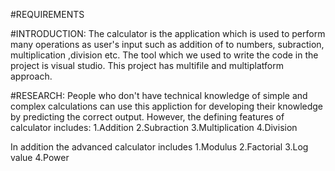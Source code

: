 #REQUIREMENTS

#INTRODUCTION: 
The calculator is the application which is used to perform many operations as user's input such as addition of to numbers, subraction, multiplication ,division etc. The tool which we used to write the code in the project is visual studio. This project has multifile and multiplatform approach.

#RESEARCH:
People who don't have technical knowledge of simple and complex calculations can use this appliction for developing their knowledge by predicting the correct output. However, the defining features of calculator includes:
1.Addition
2.Subraction
3.Multiplication
4.Division

In addition the advanced calculator includes
1.Modulus
2.Factorial
3.Log value
4.Power
